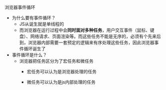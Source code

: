 浏览器事件循环
- 为什么要有事件循环？
    - JS从诞生就是单线程的
    - 而浏览器在运行过程中会**同时面对多种任务**，用户交互事件（鼠标、键盘）、网络请求、页面渲染等。而这些任务不能是无序的，必须有个先来后到，浏览器内部需要一套预定的逻辑来有序处理这些任务，因此浏览器事件循环诞生了
- 事件循环是什么？
    - 浏览器把任务区分为了宏任务和微任务
        - 宏任务可以认为是浏览器处理的任务
        
        - 微任务可以认为是js内部处理的任务
    